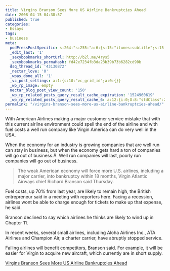 ```yaml
---
title: Virgins Branson Sees More US Airline Bankruptcies Ahead
date: 2008-04-15 04:38:57
published: true
categories:
- Essays
tags:
- business
meta:
  podPressPostSpecific: s:264:"s:255:"a:6:{s:15:"itunes:subtitle";s:15:"##PostExcerpt##";s:14:"itunes:summary";s:15:"##PostExcerpt##";s:15:"itunes:keywords";s:17:"##WordPressCats##";s:13:"itunes:author";s:10:"##Global##";s:15:"itunes:explicit";s:7:"Default";s:12:"itunes:block";s:7:"Default";}";";
  _edit_last: '1'
  _sexybookmarks_shortUrl: http://b2l.me/4rys5
  _sexybookmarks_permaHash: fd42e7234fb3da23b39b73b6282cd90b
  dsq_thread_id: '43130872'
  _nectar_love: '0'
  _wpas_done_all: '1'
  _vc_post_settings: a:1:{s:10:"vc_grid_id";a:0:{}}
  _wp_rp_image: empty
  nectar_blog_post_view_count: '150'
  _wp_rp_related_posts_query_result_cache_expiration: '1524960619'
  _wp_rp_related_posts_query_result_cache_6: a:12:{i:0;O:8:"stdClass":2:{s:7:"post_id";s:3:"694";s:5:"score";s:17:"59.47914720998827";}i:1;O:8:"stdClass":2:{s:7:"post_id";s:3:"409";s:5:"score";s:17:"58.09285284886839";}i:2;O:8:"stdClass":2:{s:7:"post_id";s:3:"377";s:5:"score";s:18:"52.904002497137505";}i:3;O:8:"stdClass":2:{s:7:"post_id";s:3:"351";s:5:"score";s:17:"50.70677791977894";}i:4;O:8:"stdClass":2:{s:7:"post_id";s:3:"797";s:5:"score";s:17:"49.91530581454544";}i:5;O:8:"stdClass":2:{s:7:"post_id";s:4:"1305";s:5:"score";s:18:"49.510257286445395";}i:6;O:8:"stdClass":2:{s:7:"post_id";s:4:"1417";s:5:"score";s:18:"48.529011453408785";}i:7;O:8:"stdClass":2:{s:7:"post_id";s:3:"727";s:5:"score";s:18:"48.529011453408785";}i:8;O:8:"stdClass":2:{s:7:"post_id";s:3:"742";s:5:"score";s:17:"48.06326623982268";}i:9;O:8:"stdClass":2:{s:7:"post_id";s:4:"1309";s:5:"score";s:16:"47.7180812371757";}i:10;O:8:"stdClass":2:{s:7:"post_id";s:3:"380";s:5:"score";s:16:"47.7180812371757";}i:11;O:8:"stdClass":2:{s:7:"post_id";s:4:"1117";s:5:"score";s:17:"45.88549977345254";}}
permalink: "/virgins-branson-sees-more-us-airline-bankruptcies-ahead/"
---
```

With American Airlines making a major customer service mistake that with this current airline environment could spell the end of the airline and with fuel costs a well run company like Virgin America can do very well in the USA.

When the economy for an industry is growing companies that are well run can stay in business, but when the economy gets hard a ton of companies will go out of business.Â  Well run companies will last, poorly run companies will go out of business.
>The weak American economy will force more U.S. airlines, including a major carrier, into bankruptcy within 18 months, Virgin Atlantic Airways chief Richard Branson said Thursday.

Fuel costs, up 70% from last year, are likely to remain high, the British entrepreneur said in a meeting with reporters here. Facing a recession, airlines wont be able to charge enough for tickets to make up that expense, he said.

Branson declined to say which airlines he thinks are likely to wind up in Chapter 11.

In recent weeks, several small airlines, including Aloha Airlines Inc., ATA Airlines and Champion Air, a charter carrier, have abruptly stopped service.

Failing airlines will benefit competitors, Branson said. For example, it will be easier for Virgin to acquire new aircraft, which currently are in short supply.</blockquote>
<p><a href="http://money.cnn.com/news/newsfeeds/articles/djf500/200804101740DOWJONESDJONLINE001147_FORTUNE5.htm" rel="nofollow">Virgins Branson Sees More US Airline Bankruptcies Ahead</a></p>
